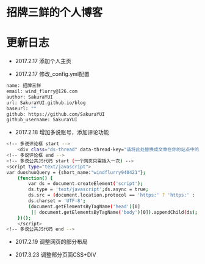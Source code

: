 # 招牌三鲜的个人博客


更新日志
====================================
+ 2017.2.17 添加个人主页

+ 2017.2.17 修改_config.yml配置
``` bash
name: 招牌三鲜
email: wind_flurry@126.com
author: SakuraYUI
url: SakuraYUI.github.io/blog
baseurl: ""
github: https://github.com/SakuraYUI
github_username: SakuraYUI
```

+ 2017.2.18 增加多说账号，添加评论功能
```bash
<!-- 多说评论框 start -->
    <div class="ds-thread" data-thread-key="请将此处替换成文章在你的站点中的ID" data-title="请替换成文章的标题" data-url="请替换成文章的网址"></div>
<!-- 多说评论框 end -->
<!-- 多说公共JS代码 start (一个网页只需插入一次) -->
<script type="text/javascript">
var duoshuoQuery = {short_name:"windflurry940421"};
    (function() {
        var ds = document.createElement('script');
        ds.type = 'text/javascript';ds.async = true;
        ds.src = (document.location.protocol == 'https:' ? 'https:' : 'http:') + '//static.duoshuo.com/embed.js';
        ds.charset = 'UTF-8';
        (document.getElementsByTagName('head')[0] 
         || document.getElementsByTagName('body')[0]).appendChild(ds);
    })();
    </script>
<!-- 多说公共JS代码 end -->
```

+ 2017.2.19 调整网页的部分布局

+ 2017.3.23 调整部分页面CSS+DIV

